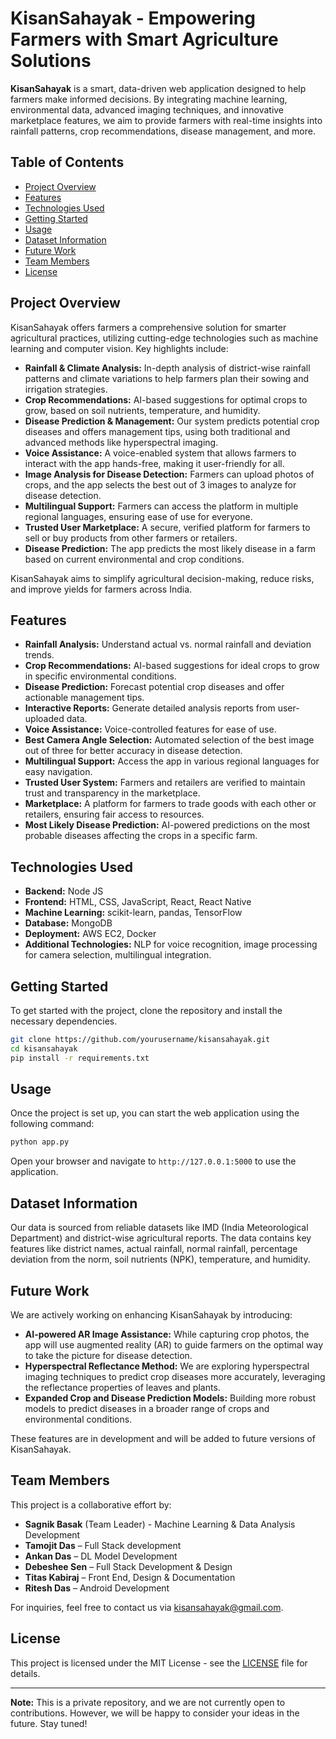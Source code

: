 # KisanSahayak - Empowering Farmers with Smart Agriculture Solutions

**KisanSahayak** is a smart, data-driven web application designed to help farmers make informed decisions. By integrating machine learning, environmental data, advanced imaging techniques, and innovative marketplace features, we aim to provide farmers with real-time insights into rainfall patterns, crop recommendations, disease management, and more.

## Table of Contents
- [Project Overview](#project-overview)
- [Features](#features)
- [Technologies Used](#technologies-used)
- [Getting Started](#getting-started)
- [Usage](#usage)
- [Dataset Information](#dataset-information)
- [Future Work](#future-work)
- [Team Members](#team-members)
- [License](#license)

## Project Overview
KisanSahayak offers farmers a comprehensive solution for smarter agricultural practices, utilizing cutting-edge technologies such as machine learning and computer vision. Key highlights include:
- **Rainfall & Climate Analysis:** In-depth analysis of district-wise rainfall patterns and climate variations to help farmers plan their sowing and irrigation strategies.
- **Crop Recommendations:** AI-based suggestions for optimal crops to grow, based on soil nutrients, temperature, and humidity.
- **Disease Prediction & Management:** Our system predicts potential crop diseases and offers management tips, using both traditional and advanced methods like hyperspectral imaging.
- **Voice Assistance:** A voice-enabled system that allows farmers to interact with the app hands-free, making it user-friendly for all.
- **Image Analysis for Disease Detection:** Farmers can upload photos of crops, and the app selects the best out of 3 images to analyze for disease detection.
- **Multilingual Support:** Farmers can access the platform in multiple regional languages, ensuring ease of use for everyone.
- **Trusted User Marketplace:** A secure, verified platform for farmers to sell or buy products from other farmers or retailers.
- **Disease Prediction:** The app predicts the most likely disease in a farm based on current environmental and crop conditions.

KisanSahayak aims to simplify agricultural decision-making, reduce risks, and improve yields for farmers across India.

## Features
- **Rainfall Analysis:** Understand actual vs. normal rainfall and deviation trends.
- **Crop Recommendations:** AI-based suggestions for ideal crops to grow in specific environmental conditions.
- **Disease Prediction:** Forecast potential crop diseases and offer actionable management tips.
- **Interactive Reports:** Generate detailed analysis reports from user-uploaded data.
- **Voice Assistance:** Voice-controlled features for ease of use.
- **Best Camera Angle Selection:** Automated selection of the best image out of three for better accuracy in disease detection.
- **Multilingual Support:** Access the app in various regional languages for easy navigation.
- **Trusted User System:** Farmers and retailers are verified to maintain trust and transparency in the marketplace.
- **Marketplace:** A platform for farmers to trade goods with each other or retailers, ensuring fair access to resources.
- **Most Likely Disease Prediction:** AI-powered predictions on the most probable diseases affecting the crops in a specific farm.

## Technologies Used
- **Backend:** Node JS
- **Frontend:** HTML, CSS, JavaScript, React, React Native
- **Machine Learning:** scikit-learn, pandas, TensorFlow
- **Database:** MongoDB
- **Deployment:** AWS EC2, Docker
- **Additional Technologies:** NLP for voice recognition, image processing for camera selection, multilingual integration.

## Getting Started
To get started with the project, clone the repository and install the necessary dependencies.

```bash
git clone https://github.com/yourusername/kisansahayak.git
cd kisansahayak
pip install -r requirements.txt
```

## Usage
Once the project is set up, you can start the web application using the following command:

```bash
python app.py
```

Open your browser and navigate to `http://127.0.0.1:5000` to use the application.

## Dataset Information
Our data is sourced from reliable datasets like IMD (India Meteorological Department) and district-wise agricultural reports. The data contains key features like district names, actual rainfall, normal rainfall, percentage deviation from the norm, soil nutrients (NPK), temperature, and humidity.

## Future Work
We are actively working on enhancing KisanSahayak by introducing:
- **AI-powered AR Image Assistance:** While capturing crop photos, the app will use augmented reality (AR) to guide farmers on the optimal way to take the picture for disease detection.
- **Hyperspectral Reflectance Method:** We are exploring hyperspectral imaging techniques to predict crop diseases more accurately, leveraging the reflectance properties of leaves and plants.
- **Expanded Crop and Disease Prediction Models:** Building more robust models to predict diseases in a broader range of crops and environmental conditions.

These features are in development and will be added to future versions of KisanSahayak.

## Team Members
This project is a collaborative effort by:
- **Sagnik Basak** (Team Leader) - Machine Learning & Data Analysis Development
- **Tamojit Das** – Full Stack development
- **Ankan Das** – DL Model Development
- **Debeshee Sen** – Full Stack Development & Design
- **Titas Kabiraj** – Front End, Design & Documentation
- **Ritesh Das** – Android Development

For inquiries, feel free to contact us via [kisansahayak@gmail.com](mailto:kisansahayak@gmail.com).

## License
This project is licensed under the MIT License - see the [LICENSE](LICENSE) file for details.

---

**Note:** This is a private repository, and we are not currently open to contributions. However, we will be happy to consider your ideas in the future. Stay tuned!
```
